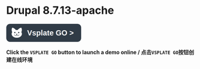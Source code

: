# Drupal 8.7.13-apache

<a href="https://www.vsplate.com/?docker-compose=https://github.com/vsplate/dcenvs/drupal/8.7.13-apache"><img alt="VSPLATE GO" src="https://raw.githubusercontent.com/vsplate/images/master/vsgo_btn.png" width="200px"></a>

**Click the `VSPLATE GO` button to launch a demo online / 点击`VSPLATE GO`按钮创建在线环境**